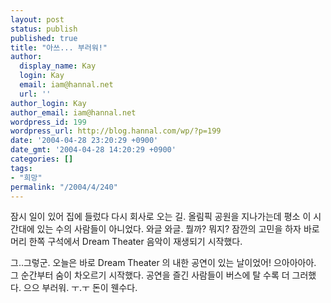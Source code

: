 ```yaml
---
layout: post
status: publish
published: true
title: "아쓰... 부러워!"
author:
  display_name: Kay
  login: Kay
  email: iam@hannal.net
  url: ''
author_login: Kay
author_email: iam@hannal.net
wordpress_id: 199
wordpress_url: http://blog.hannal.com/wp/?p=199
date: '2004-04-28 23:20:29 +0900'
date_gmt: '2004-04-28 14:20:29 +0900'
categories: []
tags:
- "희망"
permalink: "/2004/4/240"
---
```

<p>잠시 일이 있어 집에 들렀다 다시 회사로 오는 길. 올림픽 공원을 지나가는데 평소 이 시간대에 있는 수의 사람들이 아니었다. 와글 와글. 뭘까? 뭐지? 잠깐의 고민을 하자 바로 머리 한쪽 구석에서 Dream Theater 음악이 재생되기 시작했다.</p>
<p>그..그렇군. 오늘은 바로 Dream Theater 의 내한 공연이 있는 날이었어! 으아아아아. 그 순간부터 숨이 차오르기 시작했다. 공연을 즐긴 사람들이 버스에 탈 수록 더 그러했다. 으으 부러워. ㅜ.ㅜ 돈이 웬수다.</p>
